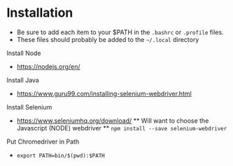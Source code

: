 Installation
============
* Be sure to add each item to your $PATH in the `.bashrc` or `.profile` files.
* These files should probably be added to the `~/.local` directory

Install Node
* https://nodejs.org/en/

Install Java
* https://www.guru99.com/installing-selenium-webdriver.html

Install Selenium
* https://www.seleniumhq.org/download/
** Will want to choose the Javascript (NODE) webdriver
** `npm install --save selenium-webdriver`

Put Chromedriver in Path
* `export PATH=bin/$(pwd):$PATH`
